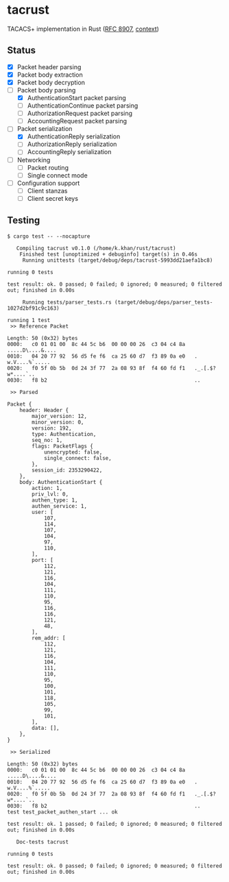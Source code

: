 # tacrust

TACACS+ implementation in Rust ([RFC 8907](https://datatracker.ietf.org/doc/html/rfc8907), [context](https://salesforce.quip.com/ClnrA3p0oPbQ))

## Status

- [x] Packet header parsing
- [x] Packet body extraction
- [x] Packet body decryption
- [ ] Packet body parsing
  - [x] AuthenticationStart packet parsing
  - [ ] AuthenticationContinue packet parsing
  - [ ] AuthorizationRequest packet parsing
  - [ ] AccountingRequest packet parsing
- [ ] Packet serialization
  - [x] AuthenticationReply serialization
  - [ ] AuthorizationReply serialization
  - [ ] AccountingReply serialization
- [ ] Networking
  - [ ] Packet routing
  - [ ] Single connect mode
- [ ] Configuration support
  - [ ] Client stanzas
  - [ ] Client secret keys

## Testing

```
$ cargo test -- --nocapture
```

```
   Compiling tacrust v0.1.0 (/home/k.khan/rust/tacrust)
    Finished test [unoptimized + debuginfo] target(s) in 0.46s
     Running unittests (target/debug/deps/tacrust-5993dd21aefa1bc8)

running 0 tests

test result: ok. 0 passed; 0 failed; 0 ignored; 0 measured; 0 filtered out; finished in 0.00s

     Running tests/parser_tests.rs (target/debug/deps/parser_tests-1027d2bf91c9c163)

running 1 test
 >> Reference Packet

Length: 50 (0x32) bytes
0000:   c0 01 01 00  8c 44 5c b6  00 00 00 26  c3 04 c4 8a   .....D\....&....
0010:   04 20 77 92  56 d5 fe f6  ca 25 60 d7  f3 89 0a e0   . w.V....%`.....
0020:   f0 5f 0b 5b  0d 24 3f 77  2a 08 93 8f  f4 60 fd f1   ._.[.$?w*....`..
0030:   f8 b2                                                ..

 >> Parsed

Packet {
    header: Header {
        major_version: 12,
        minor_version: 0,
        version: 192,
        type: Authentication,
        seq_no: 1,
        flags: PacketFlags {
            unencrypted: false,
            single_connect: false,
        },
        session_id: 2353290422,
    },
    body: AuthenticationStart {
        action: 1,
        priv_lvl: 0,
        authen_type: 1,
        authen_service: 1,
        user: [
            107,
            114,
            107,
            104,
            97,
            110,
        ],
        port: [
            112,
            121,
            116,
            104,
            111,
            110,
            95,
            116,
            116,
            121,
            48,
        ],
        rem_addr: [
            112,
            121,
            116,
            104,
            111,
            110,
            95,
            100,
            101,
            118,
            105,
            99,
            101,
        ],
        data: [],
    },
}

 >> Serialized

Length: 50 (0x32) bytes
0000:   c0 01 01 00  8c 44 5c b6  00 00 00 26  c3 04 c4 8a   .....D\....&....
0010:   04 20 77 92  56 d5 fe f6  ca 25 60 d7  f3 89 0a e0   . w.V....%`.....
0020:   f0 5f 0b 5b  0d 24 3f 77  2a 08 93 8f  f4 60 fd f1   ._.[.$?w*....`..
0030:   f8 b2                                                ..
test test_packet_authen_start ... ok

test result: ok. 1 passed; 0 failed; 0 ignored; 0 measured; 0 filtered out; finished in 0.00s

   Doc-tests tacrust

running 0 tests

test result: ok. 0 passed; 0 failed; 0 ignored; 0 measured; 0 filtered out; finished in 0.00s
```
